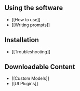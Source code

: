 ## Using the software
*  [[How to use]]
*  [[Writing prompts]]

## Installation
*  [[Troubleshooting]]

## Downloadable Content
* [[Custom Models]]
* [[UI Plugins]]
